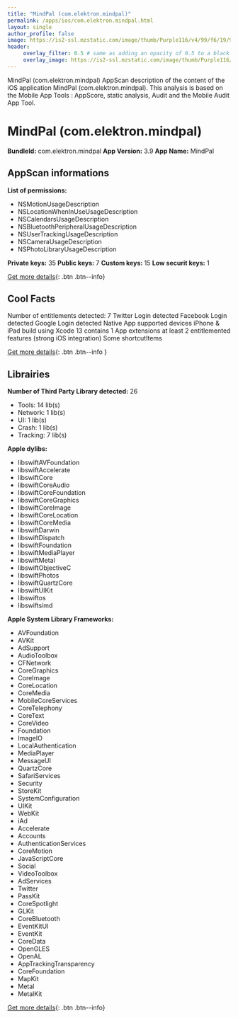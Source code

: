 ```yaml
---
title: "MindPal (com.elektron.mindpal)"
permalink: /apps/ios/com.elektron.mindpal.html
layout: single
author_profile: false
image: https://is2-ssl.mzstatic.com/image/thumb/Purple116/v4/99/f6/19/99f619ef-c078-2244-a813-f82b7f4507c2/AppIcon-0-0-1x_U007emarketing-0-0-0-7-0-0-sRGB-0-0-0-GLES2_U002c0-512MB-85-220-0-0.png/512x512bb.jpg
header: 
     overlay_filter: 0.5 # same as adding an opacity of 0.5 to a black background
     overlay_image: https://is2-ssl.mzstatic.com/image/thumb/Purple116/v4/99/f6/19/99f619ef-c078-2244-a813-f82b7f4507c2/AppIcon-0-0-1x_U007emarketing-0-0-0-7-0-0-sRGB-0-0-0-GLES2_U002c0-512MB-85-220-0-0.png/512x512bb.jpg
---
```

MindPal (com.elektron.mindpal) AppScan description of the content of the iOS application MindPal (com.elektron.mindpal). This analysis is based on the Mobile App Tools : AppScore, static analysis, Audit and the Mobile Audit App Tool.

# MindPal (com.elektron.mindpal)

**BundleId:** com.elektron.mindpal
**App Version:** 3.9
**App Name:** MindPal


## AppScan informations 

**List of permissions:** 
- NSMotionUsageDescription 
- NSLocationWhenInUseUsageDescription
- NSCalendarsUsageDescription
- NSBluetoothPeripheralUsageDescription
- NSUserTrackingUsageDescription
- NSCameraUsageDescription
- NSPhotoLibraryUsageDescription
  
  
**Private keys:** 35
**Public keys:** 7
**Custom keys:** 15
**Low securit keys:** 1
  
[Get more details](/pricing.html){: .btn .btn--info}

## Cool Facts

Number of entitlements detected: 7
Twitter Login detected
Facebook Login detected
Google Login detected
Native App
supported devices iPhone & iPad
build using Xcode 13
contains 1 App extensions
at least 2 entitlemented features (strong iOS integration)
Some shortcutItems 
  
[Get more details](/pricing.html){: .btn .btn--info }

## Librairies 
**Number of Third Party Library detected:** 26
- Tools: 14 lib(s)
- Network: 1 lib(s)
- UI: 1 lib(s)
- Crash: 1 lib(s)
- Tracking: 7 lib(s)


**Apple dylibs:**
- libswiftAVFoundation
- libswiftAccelerate
- libswiftCore
- libswiftCoreAudio
- libswiftCoreFoundation
- libswiftCoreGraphics
- libswiftCoreImage
- libswiftCoreLocation
- libswiftCoreMedia
- libswiftDarwin
- libswiftDispatch
- libswiftFoundation
- libswiftMediaPlayer
- libswiftMetal
- libswiftObjectiveC
- libswiftPhotos
- libswiftQuartzCore
- libswiftUIKit
- libswiftos
- libswiftsimd


**Apple System Library Frameworks:**
- AVFoundation
- AVKit
- AdSupport
- AudioToolbox
- CFNetwork
- CoreGraphics
- CoreImage
- CoreLocation
- CoreMedia
- MobileCoreServices
- CoreTelephony
- CoreText
- CoreVideo
- Foundation
- ImageIO
- LocalAuthentication
- MediaPlayer
- MessageUI
- QuartzCore
- SafariServices
- Security
- StoreKit
- SystemConfiguration
- UIKit
- WebKit
- iAd
- Accelerate
- Accounts
- AuthenticationServices
- CoreMotion
- JavaScriptCore
- Social
- VideoToolbox
- AdServices
- Twitter
- PassKit
- CoreSpotlight
- GLKit
- CoreBluetooth
- EventKitUI
- EventKit
- CoreData
- OpenGLES
- OpenAL
- AppTrackingTransparency
- CoreFoundation
- MapKit
- Metal
- MetalKit


  
[Get more details](/pricing.html){: .btn .btn--info}

